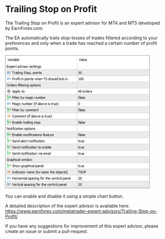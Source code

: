 # Trailing Stop on Profit

The Trailing Stop on Profit is an expert advisor for MT4 and MT5 developed by EarnForex.com.

The EA automatically trails stop-losses of trades filtered according to your preferences and only when a trade has reached a certain number of profit points.

![Trailing Stop on Profit - a look at the EA's input parameters in MetaTrader 5](https://github.com/EarnForex/Trailing-Stop-on-Profit/blob/main/README_Images/mt5-trailing-stop-on-profit-input-parameters.png)

You can enable and disable it using a simple chart button.

A detailed description of the expert advisor is available here: https://www.earnforex.com/metatrader-expert-advisors/Trailing-Stop-on-Profit/

If you have any suggestions for improvement of this expert advisor, please create an issue or submit a pull-request.
